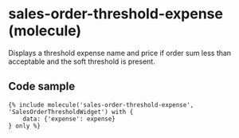 # sales-order-threshold-expense (molecule)

Displays a threshold expense name and price if order sum less than acceptable and the soft threshold is present.

## Code sample

```
{% include molecule('sales-order-threshold-expense', 'SalesOrderThresholdWidget') with {
    data: {'expense': expense}
} only %}
```
